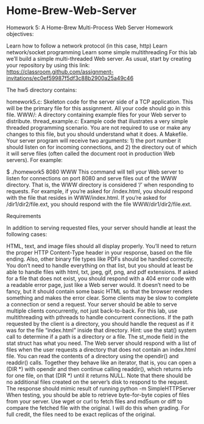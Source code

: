 # Home-Brew-Web-Server

Homework 5: A Home-Brew Multi-Process Web Server
Homework objectives:

Learn how to follow a network protocol (in this case, http)
Learn network/socket programming
Learn some simple multithreading
For this lab we’ll build a simple multi-threaded Web server. As usual, start by creating your repository by using this link: https://classroom.github.com/assignment-invitations/ec0ef59987f5df3c88b2900a25a49c46

The hw5 directory contains:

homework5.c: Skeleton code for the server side of a TCP application. This will be the primary file for this assignment.  All your code should go in this file.
WWW/: A directory containing example files for your Web server to distribute.
thread_example.c: Example code that illustrates a very simple threaded programming scenario. You are not required to use or make any changes to this file, but you should understand what it does.
A Makefile.
Your server program will receive two arguments: 1) the port number it should listen on for incoming connections, and 2) the directory out of which it will serve files (often called the document root in production Web servers). For example:

$ ./homework5 8080 WWW
This command will tell your Web server to listen for connections on port 8080 and serve files out of the WWW directory. That is, the WWW directory is considered ‘/’ when responding to requests. For example, if you’re asked for /index.html, you should respond with the file that resides in WWW/index.html. If you’re asked for /dir1/dir2/file.ext, you should respond with the file WWW/dir1/dir2/file.ext.

Requirements

In addition to serving requested files, your server should handle at least the following cases:

HTML, text, and image files should all display properly. You’ll need to return the proper HTTP Content-Type header in your response, based on the file ending. Also, other binary file types like PDFs should be handled correctly. You don’t need to handle everything on that list, but you should at least be able to handle files with html, txt, jpeg, gif, png, and pdf extensions.
If asked for a file that does not exist, you should respond with a 404 error code with a readable error page, just like a Web server would. It doesn’t need to be fancy, but it should contain some basic HTML so that the browser renders something and makes the error clear.
Some clients may be slow to complete a connection or send a request. Your server should be able to serve multiple clients concurrently, not just back-to-back. For this lab, use multithreading with pthreads to handle concurrent connections. 
If the path requested by the client is a directory, you should handle the request as if it was for the file “index.html” inside that directory. Hint: use the stat() system call to determine if a path is a directory or a file. The st_mode field in the stat struct has what you need.
The Web server should respond with a list of files when the user requests a directory that does not contain an index.html file. You can read the contents of a directory using the opendir() and readdir() calls. Together they behave like an iterator, that is, you can open a (DIR *) with opendir and then continue calling readdir(), which returns info for one file, on that (DIR *) until it returns NULL. Note that there should be no additional files created on the server’s disk to respond to the request. The response should mimic result of running python -m SimpleHTTPServer
When testing, you should be able to retrieve byte-for-byte copies of files from your server. Use wget or curl to fetch files and md5sum or diff to compare the fetched file with the original. I will do this when grading. For full credit, the files need to be exact replicas of the original.
